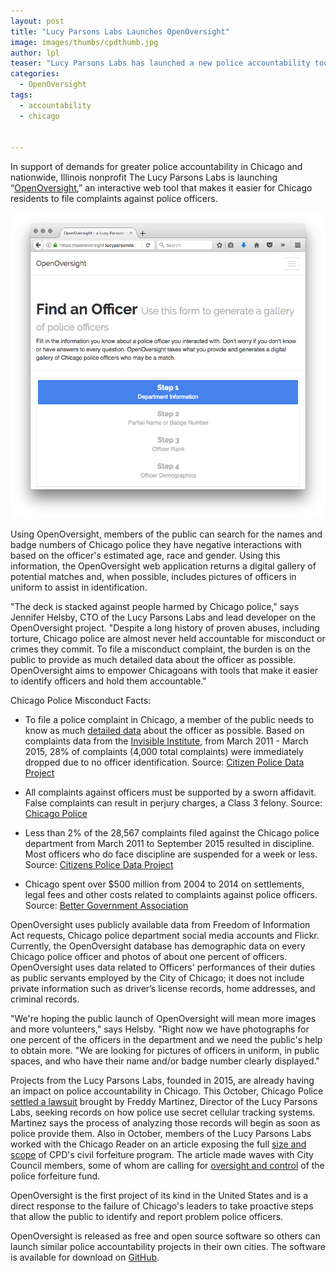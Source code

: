 ```yaml
---
layout: post
title: "Lucy Parsons Labs Launches OpenOversight"
image: images/thumbs/cpdthumb.jpg
author: lpl
teaser: "Lucy Parsons Labs has launched a new police accountability tool -- OpenOversight -- based on public records and open source data collection on Chicago Police "
categories:
  - OpenOversight
tags:
  - accountability
  - chicago


---
```



In support of demands for greater police accountability in Chicago and nationwide, Illinois nonprofit The Lucy Parsons Labs is launching “[OpenOversight](https://openoversight.lucyparsonslabs.com/),” an interactive web tool that makes it easier for Chicago residents to file complaints against police officers. 

![prtt](/images/OpenOversight.png)

Using OpenOversight, members of the public can search for the names and badge numbers of Chicago police they have negative interactions with based on the officer's estimated age, race and gender. Using this information, the OpenOversight web application returns a digital gallery of potential matches and, when possible, includes pictures of officers in uniform to assist in identification.

"The deck is stacked against people harmed by Chicago police," says Jennifer Helsby, CTO of the Lucy Parsons Labs and lead developer on the OpenOversight project. "Despite a long history of proven abuses, including torture, Chicago police are almost never held accountable for misconduct or crimes they commit. To file a misconduct complaint, the burden is on the public to provide as much detailed data about the officer as possible. OpenOversight aims to empower Chicagoans with tools that make it easier to identify officers and hold them accountable." 
 
Chicago Police Misconduct Facts:

* To file a police complaint in Chicago, a member of the public needs to know as much [detailed data](http://ipraportal.iprachicago.org/pls/htmldb/f?p=1503:12:5406784243929236) about the officer as possible. Based on complaints data from the [Invisible Institute](http://invisible.institute/), from March 2011 - March 2015, 28% of complaints (4,000 total complaints) were immediately dropped due to no officer identification. Source: [Citizen Police Data Project](https://cpdp.co/data/D8or5A/only-20525-28595-have-id-for-the-accused-officer)

* All complaints against officers must be supported by a sworn affidavit. False complaints can result in perjury charges, a Class 3 felony. Source: [Chicago Police](https://web.archive.org/web/20160829203856/http://home.chicagopolice.org/inside-the-cpd/internal-affairs-division/the-complaint/)

* Less than 2% of the 28,567 complaints filed against the Chicago police department from March 2011 to September 2015 resulted in discipline. Most officers who do face discipline are suspended for a week or less. Source: [Citizens Police Data Project](http://cpdb.co/data/D1zdwL/citizens-police-data-project)

* Chicago spent over $500 million from 2004 to 2014 on settlements, legal fees and other costs related to complaints against police officers. Source: [Better Government Association](http://www.bettergov.org/news/beyond-burge)
 
OpenOversight uses publicly available data from Freedom of Information Act requests, Chicago police department social media accounts and Flickr. Currently, the OpenOversight database has demographic data on every Chicago police officer and photos of about one percent of officers. OpenOversight uses data related to Officers' performances of their duties as public servants employed by the City of Chicago; it does not include private information such as driver’s license records, home addresses, and criminal records.
 
"We're hoping the public launch of OpenOversight will mean more images and more volunteers," says Helsby. "Right now we have photographs for one percent of the officers in the department and we need the public's help to obtain more. "We are looking for pictures of officers in uniform, in public spaces, and who have their name and/or badge number clearly displayed."
 
Projects from the Lucy Parsons Labs, founded in 2015, are already having an impact on police accountability in Chicago. This October, Chicago Police [settled a lawsuit](http://chicago.suntimes.com/politics/cpd-settles-lawsuit-seeking-records-on-secret-cellular-trackers/) brought by Freddy Martinez, Director of the Lucy Parsons Labs, seeking records on how police use secret cellular tracking systems. Martinez says the process of analyzing those records will begin as soon as police provide them. Also in October, members of the Lucy Parsons Labs worked with the Chicago Reader on an article exposing the full [size and scope](http://www.chicagoreader.com/chicago/police-department-civil-forfeiture-investigation/Content?oid=23728922) of CPD's civil forfeiture program. The article made waves with City Council members, some of whom are calling for [oversight and control](http://www.chicagoreader.com/Bleader/archives/2016/10/03/city-hall-reacts-to-reader-revelations-about-the-chicago-police-departments-secret-budget) of the police forfeiture fund.

OpenOversight is the first project of its kind in the United States and is a direct response to the failure of Chicago's leaders to take proactive steps that allow the public to identify and report problem police officers.

OpenOversight is released as free and open source software so others can launch similar police accountability projects in their own cities. The software is available for download on [GitHub](https://github.com/lucyparsons/OpenOversight). 
